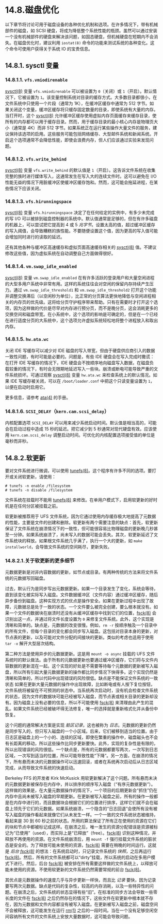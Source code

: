 # 14.8.磁盘优化

以下章节将讨论可用于磁盘设备的各种优化机制和选项。在许多情况下，带有机械部件的磁盘，如 SCSI 硬盘，将成为降低整个系统性能的瓶颈。虽然可以通过安装一个没有机械部件的硬盘来解决该问题，如固态硬盘，但机械硬盘在短期内不会消失。在磁盘优化时，建议利用 `iostat(8)` 命令的功能来测试系统的各种变化。这个命令可使用户获得关于系统 IO 的宝贵信息。

## 14.8.1. sysctl 变量

### 14.8.1.1. `vfs.vmiodirenable`

[sysctl(8)](https://www.freebsd.org/cgi/man.cgi?query=sysctl&sektion=8&format=html) 变量 `vfs.vmiodirenable` 可以被设置为 `0`（关闭）或 `1`（开启）。默认情况下，它被设置为 `1`。该变量控制系统对目录的缓存方式。大多数目录都很小，在文件系统中只使用一个片段（通常为 1K），在缓冲区缓存中通常为 512 字节。如果关闭这个变量，缓冲区缓存将只缓存固定数量的目录，即使系统有大量的内存。当打开时，这个 [sysctl(8)](https://www.freebsd.org/cgi/man.cgi?query=sysctl&sektion=8&format=html) 允许缓冲区缓存使用虚拟内存页面缓存来缓存目录，使所有的内存都可以用于缓存目录。然而，用于缓存目录的最小核心内存是物理页大小（通常是 4K）而非 512 字节。如果系统正在运行某些操作大量文件的服务，建议保持该选项的启用。这些服务可能包括网络缓存、大型邮件系统和新闻系统。开启这个选项通常不会降低性能，即使会浪费内存，但人们应该通过实验来发现问题。

### 14.8.1.2. `vfs.write_behind`

[sysctl(8)](https://www.freebsd.org/cgi/man.cgi?query=sysctl&sektion=8&format=html) 变量 `vfs.write_behind` 的默认值是 `1`（开启）。这告诉文件系统在收集完整的族时进行媒体写入，这通常发生在写入大的连续文件时。这可以避免在 I/O 性能无益的情况下用脏缓冲区使缓冲区缓存饱和。然而，这可能会拖延进程，在某些情况下应该关闭。

### 14.8.1.3. `vfs.hirunningspace`

[sysctl(8)](https://www.freebsd.org/cgi/man.cgi?query=sysctl&sektion=8&format=html) 变量 `vfs.hirunningspace` 决定了在任何给定的实例中，有多少未完成的写 I/O 可以被排到磁盘控制器的系统中。默认值通常是足够的，但在有许多磁盘的机器上，可以尝试把它提高到 4 或 5 _兆字节_。设置太高的值，超过缓冲区缓存的写入阈值，会导致糟糕的族性能。不要随便设置这个值，因为更高的写入值可能会增加同时进行的读取的延迟。

还有其他各种与缓冲区高速缓存和虚拟页面高速缓存相关的 [sysctl(8)](https://www.freebsd.org/cgi/man.cgi?query=sysctl&sektion=8&format=html) 值。不建议修改这些值，因为虚拟系统在自动调整自己方面做得很好。

### 14.8.1.4. `vm.swap_idle_enabled`

[sysctl(8)](https://www.freebsd.org/cgi/man.cgi?query=sysctl&sektion=8&format=html) 变量 `vm.swap_idle_enabled` 在有许多活跃的登录用户和大量空闲进程的大型多用户系统中非常有用。这样的系统往往会对空闲的保留内存持续产生压力。通过 `vm.swap_idle_threshold1` 和 `vm.swap_idle_threshold2` 打开这个功能并调整交换滞后（以空闲秒为单位），比正常的分页算法更快地降低与空闲进程相关的内存页的优先级。这将给分页守护程序带来帮助。只有在需要时才打开这个选项，因为这样做的代价是尽早对内存进行预分页，而不是晚分页，这会消耗更多的交换空间和磁盘带宽。在小系统中，这个选项的影响是可确定的，但是在一个已经在进行适度分页的大系统中，这个选项允许虚拟系统轻松地将整个进程放入和取出内存。

### 14.8.1.5. `hw.ata.wc`

关闭 IDE 写缓存可以减少对 IDE 磁盘的写入带宽，但由于硬盘供应商引入的数据一致性问题，有时可能是必要的。问题是，有些 IDE 硬盘会在写入完成时撒谎：在打开 IDE 写缓存的情况下，IDE 硬盘会不按顺序地向磁盘写入数据，在磁盘负载较重的情况下，有时会无限期地延迟写入一些块。崩溃或断电可能导致严重的文件系统损坏。可通过观察 [sysctl(8)](https://www.freebsd.org/cgi/man.cgi?query=sysctl&sektion=8&format=html) 变量 `hw.ata.wc` 来检查系统上的默认情况。如果 IDE 写缓存被关闭，可以在 `/boot/loader.conf` 中把这个只读变量设置为 `1`，以便在启动时启用它。

更多信息，请参考 [ata(4)](https://www.freebsd.org/cgi/man.cgi?query=ata&sektion=4&format=html) 的手册。

### 14.8.1.6. `SCSI_DELAY`（`kern.cam.scsi_delay`）

内核配置选项 `SCSI_DELAY` 可以用来减少系统启动时间。默认值是相当高的，可能会在启动过程中造成 15 秒的延迟。把它减少到 5 秒通常对现代硬盘有效。应该使用 `kern.cam.scsi_delay` 调整启动时间。可优化的内核配置选项接受值的单位是毫秒而非秒。

## 14.8.2.软更新

要对文件系统进行微调，可以使用 [tunefs(8)](https://www.freebsd.org/cgi/man.cgi?query=tunefs&sektion=8&format=html)。这个程序有许多不同的选项。要打开或关闭软更新，请使用：

```shell-session
# tunefs -n enable /filesystem
# tunefs -n disable /filesystem
```

文件系统在挂载时不能用 [tunefs(8)](https://www.freebsd.org/cgi/man.cgi?query=tunefs&sektion=8&format=html) 来修改。在单用户模式下，启用软更新的好时机是在任何分区被挂载之前。

软更新被推荐用于 UFS 文件系统，因为它通过使用内存缓存极大地提高了元数据的性能，主要是文件的创建和删除。软更新有两个需要注意的缺点：首先，软更新保证了文件系统在崩溃情况下的一致性，但可能很容易比物理磁盘的更新晚几秒甚至一分钟。如果系统崩溃了，尚未写入的数据可能会丢失。其次，软更新延迟了文件系统块的释放。如果根文件系统几乎满了，执行一个大的更新，如 `make installworld`，会导致文件系统的空间耗尽，更新失败。

### 14.8.2.1.关于软更新的更多细节

元数据更新是对非内容数据的更新，如节点或目录。有两种传统的方法来将文件系统的元数据写回磁盘。

过去，默认行为是同步写出元数据更新。如果一个目录发生了变化，系统会等待，直到该变化被实际写入磁盘。文件数据缓冲区（文件内容）通过缓冲区缓存，随后异步备份到磁盘。这种实现方式的优点是操作安全。如果在更新过程中出现了故障，元数据总是处于一致的状态。一个文件要么被完全创建，要么根本就没有。如果一个文件的数据块在崩溃时还没有从缓冲区缓存中找到它们的位置，[fsck(8)](https://www.freebsd.org/cgi/man.cgi?query=fsck&sektion=8&format=html) 会识别出这一点，并通过将文件长度设置为 `0` 来修复文件系统。此外，这个实现是清晰和简单的。缺点是，元数据的改变很慢。例如，`rm -r` 按顺序触及一个目录中的所有文件，但每个目录的变化都会同步写入磁盘。这包括对目录本身的更新，对节点表的更新，以及可能对文件分配的间接块的更新。类似的考虑也适用于使用 `tar -x` 解开大型层次结构。

第二种方法是使用异步的元数据更新。这是用 `mount -o async` 挂载的 UFS 文件系统时的默认做法。由于所有的元数据更新也要通过缓冲区缓存，它们将与文件内容数据的更新混在一起。这个实现的好处是不需要等待每个元数据的更新被写入磁盘，所以所有引起大量元数据更新的操作都比同步情况下快得多。这个实现仍然是清晰和简单的，所以代码中出现错误的风险很低。缺点是不能保证文件系统的一致状态 如果在更新大量元数据的操作中出现故障，比如断电或有人按下复位按钮，文件系统将被留在不可预测的状态中。当系统再次启动时，没有机会检查文件系统的状态，因为文件的数据块可能已经被写入磁盘，而节点表或相关目录的更新却没有。因为磁盘上没有必要的信息，所以不可能使用 [fsck(8)](https://www.freebsd.org/cgi/man.cgi?query=fsck&sektion=8&format=html) 来清理由此产生的混乱。如果文件系统已经被破坏得无法修复，唯一的选择就是重新格式化并从备份中恢复。

这个问题的通常解决方案是实现 _脏区记录_，这也被称为 _日志_。元数据的更新仍然是同步写入的，但只写入磁盘的一个小区域。后来，它们被移到适当的位置。由于日志区是磁盘上的一个小的、连续的区域，即使在繁重的操作中，磁盘磁头也不会有长距离的移动，所以这些操作比同步更新要快。此外，实现的复杂性是有限的，所以出现错误的风险很低。一个缺点是，所有的元数据都要写两次，一次写到日志区域，一次写到适当的位置，所以可能导致性能“下降”。另一方面，在崩溃的情况下，所有悬而未决的元数据操作可以迅速回滚，或者在系统再次启动后从日志区域完成，从而导致文件系统的快速启动。

Berkeley FFS 的开发者 Kirk McKusick 用软更新解决了这个问题。所有悬而未决的元数据更新被保存在内存中，并以排序的顺序写入磁盘（“有序元数据更新”）。这样做的效果是，在大量元数据操作的情况下，一个项目的后期更新会“抓住”仍在内存中且尚未被写入磁盘的早期更新。在更新被写入磁盘之前，所有的操作一般都是在内存中进行的，而且数据块会根据它们的位置进行排序，这样它们就不会在磁盘上领先于它们的元数据。如果系统崩溃，一个隐含的“日志回退”会使所有没有被写入磁盘的操作看起来就像它们从未发生一样。一个一致的文件系统状态被维持，看起来是 30 到 60 秒之前的状态。所用的算法保证了所有正在使用的资源在它们的块和节点中都被标记成这样。在崩溃之后，唯一发生的资源分配错误是资源被标记为“已使用”（used），而实际上是“已释放”（free）。[fsck(8)](https://www.freebsd.org/cgi/man.cgi?query=fsck&sektion=8&format=html) 识别这种情况，并释放不再使用的资源。在文件系统崩溃后，用 `mount -f` 强行挂载文件系统的脏状态是安全的。为了释放可能未使用的资源，[fsck(8)](https://www.freebsd.org/cgi/man.cgi?query=fsck&sektion=8&format=html) 需要在稍晚的时间运行。这就是 _后台_ [_fsck(8)_](https://www.freebsd.org/cgi/man.cgi?query=fsck&sektion=8&format=html) 的想法：在系统启动时，只记录文件系统的 _快照_，之后再运行 [fsck(8)](https://www.freebsd.org/cgi/man.cgi?query=fsck&sektion=8&format=html)。然后，所有的文件系统都可以“dirty”挂载，所以系统的启动在多用户模式下进行。然后，后台 [fsck(8)](https://www.freebsd.org/cgi/man.cgi?query=fsck&sektion=8&format=html) 被安排在所有需要这样做的文件系统上，以释放可能未使用的资源。不使用软更新的文件系统仍然需要常规的前台 [fsck(8)](https://www.freebsd.org/cgi/man.cgi?query=fsck&sektion=8&format=html)。

其优点是元数据操作的速度几乎与异步更新一样快，而且比 _记录_ 要快，因为记录要写两次元数据。缺点是代码的复杂性，较高的内存消耗，以及一些特异性的问题。在崩溃之后，文件系统的状态显得有些“旧”。在标准的同步方法会导致一些零长度的文件在 [fsck(8)](https://www.freebsd.org/cgi/man.cgi?query=fsck&sektion=8&format=html) 之后仍然存在的情况下，这些文件在软更新中根本就不存在，因为元数据和文件内容都没有被写入磁盘。在更新被写入磁盘之前，磁盘空间不会被释放，这可能发生在运行 [rm(1)](https://www.freebsd.org/cgi/man.cgi?query=rm&sektion=1&format=html) 之后的一段时间。当在一个没有足够空闲空间容纳所有文件的文件系统上安放大量数据时，这可能会导致问题。

